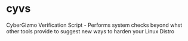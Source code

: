 # cyvs
CyberGizmo Verification Script - Performs system checks beyond whst other tools provide to suggest new ways to harden your  Linux Distro
